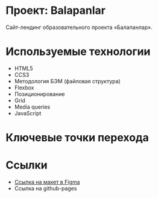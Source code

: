 # Проект: Balapanlar

Сайт-лендинг образовательного проекта «Балапанлар».

# Используемые технологии
- HTML5
- CCS3
- Методология БЭМ (файловая структура)
- Flexbox
- Позиционирование
- Grid
- Media queries
- JavaScript

# Ключевые точки перехода


# Ссылки

* [Ссылка на макет в Figma](https://www.figma.com/file/K9ovZvLBB1qs5AzjYoZNWm/Balapanlar-design?node-id=0%3A1)
* Ссылка на github-pages
